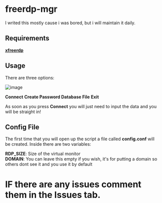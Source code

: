 # freerdp-mgr
I writed this mostly cause i was bored, but i will maintain it daily.

## Requirements
[**xfreerdp**](https://www.freerdp.com/)

## Usage
There are three options: 

![image](https://github.com/user-attachments/assets/806f4fa1-9fd8-4262-9c04-67579613b4e0)

**Connect**
**Create Password Database File**
**Exit**

As soon as you press **Connect** you will just need to input the data and you will be straight in!

## Config File
The first time that you will open up the script a file called **config.conf** will be created.
Inside there are two variables:

**RDP_SIZE**: Size of the virtual monitor\
**DOMAIN**: You can leave this empty if you wish, it's for putting a domain so others dont see it and you use it by default


# IF there are any issues comment them in the Issues tab.
